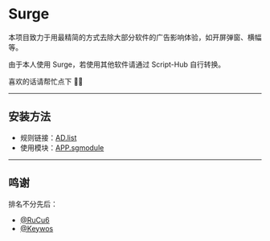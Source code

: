 # Surge

本项目致力于用最精简的方式去除大部分软件的广告影响体验，如开屏弹窗、横幅等。

由于本人使用 Surge，若使用其他软件请通过 Script-Hub 自行转换。

喜欢的话请帮忙点下 🌟🌟

---

## 安装方法
   - 规则链接：[AD.list](https://raw.githubusercontent.com/001ProMax/Surge/main/Ruleset/AD.list)
   - 使用模块：[APP.sgmodule](https://raw.githubusercontent.com/001ProMax/Surge/main/Module/AD/APP.sgmodule)

---

## 鸣谢

排名不分先后：
- [@RuCu6](https://github.com/YikR/QuanX)
- [@Keywos](https://github.com/Keywos/rule)
